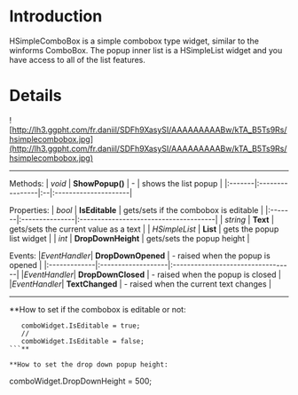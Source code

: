 # Introduction #

HSimpleComboBox is a simple combobox type widget, similar to the winforms ComboBox.  The popup inner list is a HSimpleList widget and you have access to all of the list features.

# Details #
![http://lh3.ggpht.com/fr.daniil/SDFh9XasySI/AAAAAAAAABw/kTA_B5Ts9Rs/hsimplecombobox.jpg](http://lh3.ggpht.com/fr.daniil/SDFh9XasySI/AAAAAAAAABw/kTA_B5Ts9Rs/hsimplecombobox.jpg)




---


Methods:
| _void_ | **ShowPopup()** | - | shows the list popup |
|:-------|:----------------|:--|:---------------------|

Properties:
| _bool_ | **IsEditable** | gets/sets if the combobox is editable |
|:-------|:---------------|:--------------------------------------|
| _string_ | **Text**       | gets/sets the current value as a text |
| _HSimpleList_ | **List**       | gets the popup list widget            |
| _int_  | **DropDownHeight** | gets/sets the popup height            |


Events:
|_EventHandler_| **DropDownOpened** | - raised when the popup is opened |
|:-------------|:-------------------|:----------------------------------|
|_EventHandler_| **DropDownClosed** | - raised when the popup is closed |
|_EventHandler_| **TextChanged**    | - raised when the current text changes |



---






**How to set if the combobox is editable or not:
```
   comboWidget.IsEditable = true;
   //
   comboWidget.IsEditable = false;
```**

**How to set the drop down popup height:
```
   comboWidget.DropDownHeight = 500;
```**

